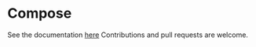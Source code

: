 # Compose
See the documentation [here](https://tgrs-group.github.io/compose)
Contributions and pull requests are welcome.
